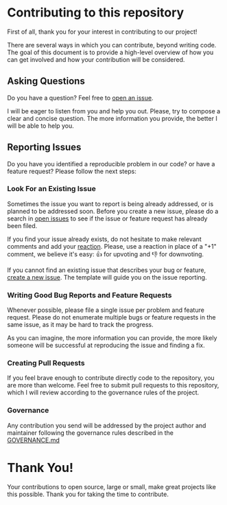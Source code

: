 # Contributing to this repository

First of all, thank you for your interest in contributing to our project!

There are several ways in which you can contribute, beyond writing code. The goal of this document is to provide a high-level overview of how you can get involved and how your contribution will be considered.

## Asking Questions 

Do you have a question? Feel free to [open an issue](https://github.com/JosepER/Inequality.jl/issues/new?assignees=&labels=question&template=question.md).

I will be eager to listen from you and help you out. Please, try to compose a clear and concise question. The more information you provide, the better I will be able to help you.

## Reporting Issues

Do you have you identified a reproducible problem in our code? or have a feature request? Please follow the next steps:

### Look For an Existing Issue

Sometimes the issue you want to report is being already addressed, or is planned to be addressed soon. Before you create a new issue, please do a search in [open issues](https://github.com/JosepER/Inequality.jl/issues) to see if the issue or feature request has already been filed.

If you find your issue already exists, do not hesitate to make relevant comments and add your [reaction](https://github.com/blog/2119-add-reactions-to-pull-requests-issues-and-comments). Please, use a reaction in place of a "+1" comment, we believe it's easy: 👍 for upvoting and 👎 for downvoting.

If you cannot find an existing issue that describes your bug or feature, [create a new issue](https://github.com/JosepER/Inequality.jl/issues/new?assignees=&labels=&template=proposal.md). The template will guide you on the issue reporting.

### Writing Good Bug Reports and Feature Requests

Whenever possible, please file a single issue per problem and feature request. Please do not enumerate multiple bugs or feature requests in the same issue, as it may be hard to track the progress.

As you can imagine, the more information you can provide, the more likely someone will be successful at reproducing the issue and finding a fix.

### Creating Pull Requests

If you feel brave enough to contribute directly code to the repository, you are more than welcome. Feel free to submit pull requests to this repository, which I will review according to the governance rules of the project.

### Governance

Any contribution you send will be addressed by the project author and maintainer following the governance rules described in the [GOVERNANCE.md](GOVERNANCE.md)

# Thank You!

Your contributions to open source, large or small, make great projects like this possible. Thank you for taking the time to contribute.
